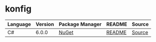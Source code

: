 # konfig

|Language|Version|Package Manager|README|Source|
|-|-|-|-|-|
|C#|6.0.0|[NuGet](https://nuget.org/packages/Newscatcherapi.Net/6.0.0)|[README](https://github.com/konfig-dev/newscatcher-sdks/tree/HEAD/csharp#readme)|[Source](https://github.com/konfig-dev/newscatcher-sdks/tree/HEAD/csharp)|